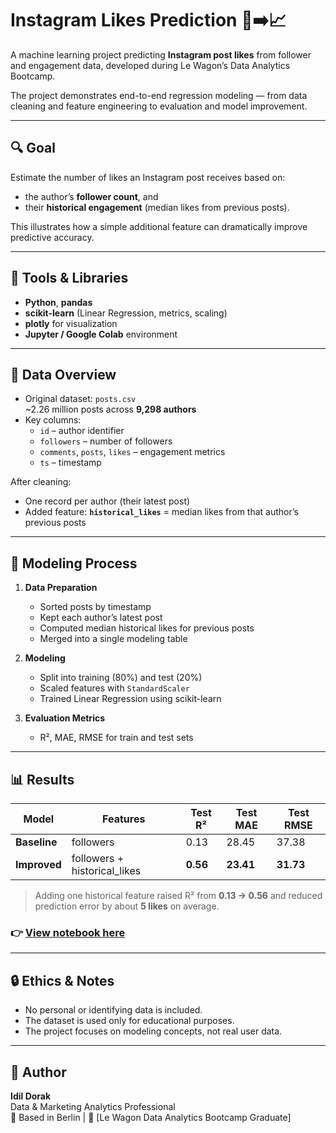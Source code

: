 # Instagram Likes Prediction 📸➡️📈

A machine learning project predicting **Instagram post likes** from follower and engagement data, developed during Le Wagon’s Data Analytics Bootcamp.  

The project demonstrates end-to-end regression modeling — from data cleaning and feature engineering to evaluation and model improvement.

---

## 🔍 Goal

Estimate the number of likes an Instagram post receives based on:
- the author’s **follower count**, and  
- their **historical engagement** (median likes from previous posts).

This illustrates how a simple additional feature can dramatically improve predictive accuracy.

---

## 🧰 Tools & Libraries

- **Python**, **pandas**
- **scikit-learn** (Linear Regression, metrics, scaling)
- **plotly** for visualization
- **Jupyter / Google Colab** environment

---

## 📑 Data Overview

- Original dataset: `posts.csv`  
  ~2.26 million posts across **9,298 authors**
- Key columns:
  - `id` – author identifier  
  - `followers` – number of followers  
  - `comments`, `posts`, `likes` – engagement metrics  
  - `ts` – timestamp  

After cleaning:
- One record per author (their latest post)
- Added feature: **`historical_likes`** = median likes from that author’s previous posts

---

## 🧠 Modeling Process

1. **Data Preparation**
   - Sorted posts by timestamp  
   - Kept each author’s latest post  
   - Computed median historical likes for previous posts  
   - Merged into a single modeling table  

2. **Modeling**
   - Split into training (80%) and test (20%)
   - Scaled features with `StandardScaler`
   - Trained Linear Regression using scikit-learn  

3. **Evaluation Metrics**
   - R², MAE, RMSE for train and test sets  

---

## 📊 Results

| Model | Features | Test R² | Test MAE | Test RMSE |
|--------|-----------|----------|-----------|------------|
| **Baseline** | followers | 0.13 | 28.45 | 37.38 |
| **Improved** | followers + historical_likes | **0.56** | **23.41** | **31.73** |

> Adding one historical feature raised R² from **0.13 → 0.56** and reduced prediction error by about **5 likes** on average.

### 👉 [View notebook here](https://github.com/idild13/instagram-likes-prediction/blob/main/notebooks/01_instagram_likes_prediction.ipynb)
---

## 🔒 Ethics & Notes

- No personal or identifying data is included.  
- The dataset is used only for educational purposes.  
- The project focuses on modeling concepts, not real user data.

---

## 🙌 Author

**Idil Dorak**  
Data & Marketing Analytics Professional  
📍 Based in Berlin | 💼 [Le Wagon Data Analytics Bootcamp Graduate]

